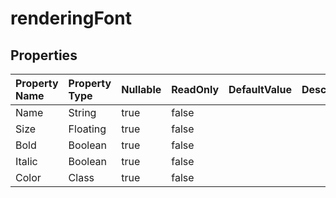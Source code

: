 # **renderingFont**

 

## **Properties**

| Property Name | Property Type | Nullable |  ReadOnly | DefaultValue | Description | 
| :- | :- | :- |:- |  :- | :- |
|Name|String|true|false |  ||
|Size|Floating|true|false |  ||
|Bold|Boolean|true|false |  ||
|Italic|Boolean|true|false |  ||
|Color|Class|true|false |  ||


